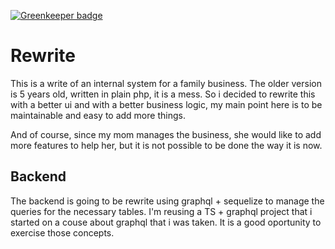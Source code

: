 [![Greenkeeper badge](https://badges.greenkeeper.io/PlayMa256/GrCartuchos.svg)](https://greenkeeper.io/)

# Rewrite
This is a write of an internal system for a family business. The older version is 5 years old, written in plain php, it is a mess.  So i decided to rewrite this with a better ui and with a better business logic, my main point here is to be maintainable and easy to add more things.

And of course, since my mom manages the business, she would like to add more features to help her, but it is not possible to be done the way it is now.


## Backend
The backend is going to be rewrite using graphql + sequelize to manage the queries for the necessary tables. I'm reusing a TS + graphql project that i started on a couse about graphql that i was taken. It is a good oportunity to exercise those concepts.


